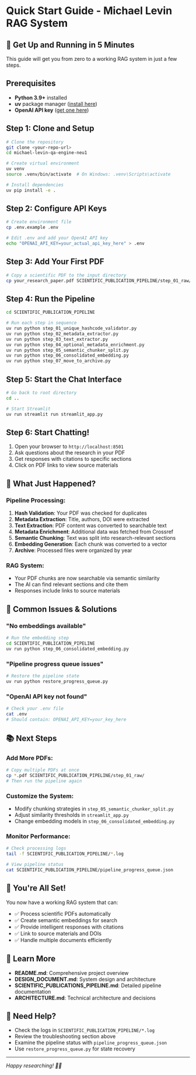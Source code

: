 # Quick Start Guide - Michael Levin RAG System

## 🚀 Get Up and Running in 5 Minutes

This guide will get you from zero to a working RAG system in just a few steps.

## Prerequisites

- **Python 3.9+** installed
- **uv** package manager ([install here](https://docs.astral.sh/uv/))
- **OpenAI API key** ([get one here](https://platform.openai.com/api-keys))

## Step 1: Clone and Setup

```bash
# Clone the repository
git clone <your-repo-url>
cd michael-levin-qa-engine-neu1

# Create virtual environment
uv venv
source .venv/bin/activate  # On Windows: .venv\Scripts\activate

# Install dependencies
uv pip install -e .
```

## Step 2: Configure API Keys

```bash
# Create environment file
cp .env.example .env

# Edit .env and add your OpenAI API key
echo "OPENAI_API_KEY=your_actual_api_key_here" > .env
```

## Step 3: Add Your First PDF

```bash
# Copy a scientific PDF to the input directory
cp your_research_paper.pdf SCIENTIFIC_PUBLICATION_PIPELINE/step_01_raw/
```

## Step 4: Run the Pipeline

```bash
cd SCIENTIFIC_PUBLICATION_PIPELINE

# Run each step in sequence
uv run python step_01_unique_hashcode_validator.py
uv run python step_02_metadata_extractor.py
uv run python step_03_text_extractor.py
uv run python step_04_optional_metadata_enrichment.py
uv run python step_05_semantic_chunker_split.py
uv run python step_06_consolidated_embedding.py
uv run python step_07_move_to_archive.py
```

## Step 5: Start the Chat Interface

```bash
# Go back to root directory
cd ..

# Start Streamlit
uv run streamlit run streamlit_app.py
```

## Step 6: Start Chatting!

1. Open your browser to `http://localhost:8501`
2. Ask questions about the research in your PDF
3. Get responses with citations to specific sections
4. Click on PDF links to view source materials

## 🎯 What Just Happened?

### Pipeline Processing:
1. **Hash Validation**: Your PDF was checked for duplicates
2. **Metadata Extraction**: Title, authors, DOI were extracted
3. **Text Extraction**: PDF content was converted to searchable text
4. **Metadata Enrichment**: Additional data was fetched from Crossref
5. **Semantic Chunking**: Text was split into research-relevant sections
6. **Embedding Generation**: Each chunk was converted to a vector
7. **Archive**: Processed files were organized by year

### RAG System:
- Your PDF chunks are now searchable via semantic similarity
- The AI can find relevant sections and cite them
- Responses include links to source materials

## 🔧 Common Issues & Solutions

### "No embeddings available"
```bash
# Run the embedding step
cd SCIENTIFIC_PUBLICATION_PIPELINE
uv run python step_06_consolidated_embedding.py
```

### "Pipeline progress queue issues"
```bash
# Restore the pipeline state
uv run python restore_progress_queue.py
```

### "OpenAI API key not found"
```bash
# Check your .env file
cat .env
# Should contain: OPENAI_API_KEY=your_key_here
```

## 📚 Next Steps

### Add More PDFs:
```bash
# Copy multiple PDFs at once
cp *.pdf SCIENTIFIC_PUBLICATION_PIPELINE/step_01_raw/
# Then run the pipeline again
```

### Customize the System:
- Modify chunking strategies in `step_05_semantic_chunker_split.py`
- Adjust similarity thresholds in `streamlit_app.py`
- Change embedding models in `step_06_consolidated_embedding.py`

### Monitor Performance:
```bash
# Check processing logs
tail -f SCIENTIFIC_PUBLICATION_PIPELINE/*.log

# View pipeline status
cat SCIENTIFIC_PUBLICATION_PIPELINE/pipeline_progress_queue.json
```

## 🎉 You're All Set!

You now have a working RAG system that can:
- ✅ Process scientific PDFs automatically
- ✅ Create semantic embeddings for search
- ✅ Provide intelligent responses with citations
- ✅ Link to source materials and DOIs
- ✅ Handle multiple documents efficiently

## 📖 Learn More

- **README.md**: Comprehensive project overview
- **DESIGN_DOCUMENT.md**: System design and architecture
- **SCIENTIFIC_PUBLICATIONS_PIPELINE.md**: Detailed pipeline documentation
- **ARCHITECTURE.md**: Technical architecture and decisions

## 🤝 Need Help?

- Check the logs in `SCIENTIFIC_PUBLICATION_PIPELINE/*.log`
- Review the troubleshooting section above
- Examine the pipeline status with `pipeline_progress_queue.json`
- Use `restore_progress_queue.py` for state recovery

---

*Happy researching! 🧠✨*

